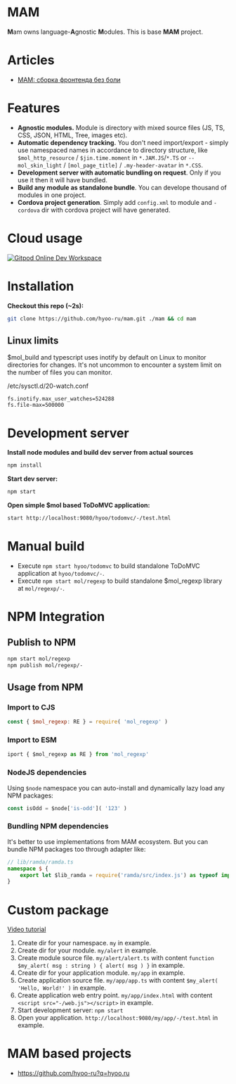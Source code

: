 # MAM

**M**am owns language-**A**gnostic **M**odules.
This is base **MAM** project.

# Articles

- [MAM: сборка фронтенда без боли](https://habhub.hyoo.ru/#!author=nin-jin/repo=HabHub/article=18)

# Features

* **Agnostic modules.** Module is directory with mixed source files (JS, TS, CSS, JSON, HTML, Tree, images etc).
* **Automatic dependency tracking.** You don't need import/export - simply use namespaced names in accordance to directory structure, like `$mol_http_resource` / `$jin.time.moment` in `*.JAM.JS`/`*.TS` or `--mol_skin_light` / `[mol_page_title]` / `.my-header-avatar` in `*.CSS`.
* **Development server with automatic bundling on request**. Only if you use it then it will have bundled.
* **Build any module as standalone bundle**. You can develope thousand of modules in one project.
* **Cordova project generation**. Simply add `config.xml` to module and `-cordova` dir with cordova project will have generated.

# Cloud usage

[![Gitpod Online Dev Workspace](https://img.shields.io/badge/Gitpod-Online--Dev--Workspace-blue?logo=gitpod)](https://gitpod.io/#https://github.com/hyoo-ru/mam)


# Installation

**Checkout this repo (~2s):**

```sh
git clone https://github.com/hyoo-ru/mam.git ./mam && cd mam
```

## Linux limits

$mol_build and typescript uses inotify by default on Linux to monitor directories for changes. It's not uncommon to encounter a system limit on the number of files you can monitor.

/etc/sysctl.d/20-watch.conf

```
fs.inotify.max_user_watches=524288
fs.file-max=500000
```

# Development server

**Install node modules and build dev server from actual sources**

```sh
npm install
```

**Start dev server:**

```sh
npm start
```

**Open simple $mol based ToDoMVC application:**

```sh
start http://localhost:9080/hyoo/todomvc/-/test.html
```

# Manual build

* Execute `npm start hyoo/todomvc` to build standalone ToDoMVC application at `hyoo/todomvc/-`.
* Execute `npm start mol/regexp` to build standalone $mol_regexp library at `mol/regexp/-`.

# NPM Integration

## Publish to NPM

```sh
npm start mol/regexp
npm publish mol/regexp/-
```

## Usage from NPM

### Import to CJS

```js
const { $mol_regexp: RE } = require( 'mol_regexp' )
```

### Import to ESM

```js
iport { $mol_regexp as RE } from 'mol_regexp'
```

### NodeJS dependencies

Using `$node` namespace you can auto-install and dynamically lazy load any NPM packages:

```js
const isOdd = $node['is-odd']( '123' )
```

### Bundling NPM dependencies

It's better to use implementations from MAM ecosystem. But you can bundle NPM packages too through adapter like:

```ts
// lib/ramda/ramda.ts
namespace $ {
	export let $lib_ramda = require('ramda/src/index.js') as typeof import('ramda')
}
```

# Custom package

[Video tutorial](https://www.youtube.com/watch?v=PyK3if5sgN0)

1. Create dir for your namespace. `my` in example.
2. Create dir for your module. `my/alert` in example.
3. Create module source file. `my/alert/alert.ts` with content `function $my_alert( msg : string ) { alert( msg ) }` in example.
4. Create dir for your application module. `my/app` in example.
5. Create application source file. `my/app/app.ts` with content `$my_alert( 'Hello, World!' )` in example.
6. Create application web entry point. `my/app/index.html` with content `<script src="-/web.js"></script>` in example.
7. Start development server: `npm start`
8. Open your application. `http://localhost:9080/my/app/-/test.html` in example.

# MAM based projects

- https://github.com/hyoo-ru?q=hyoo.ru

